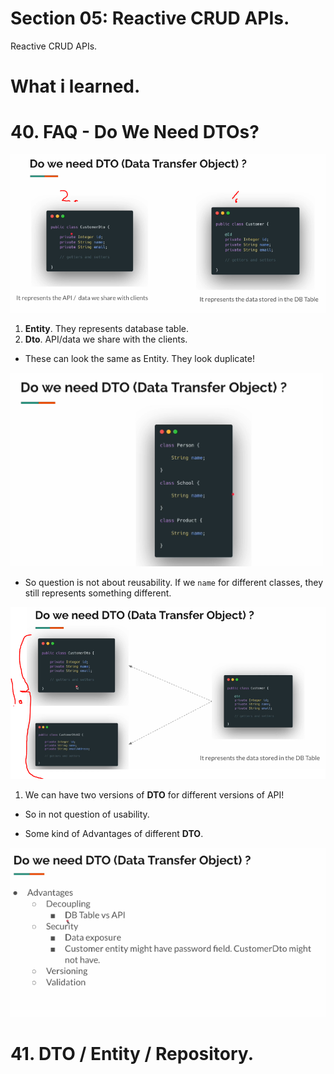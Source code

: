 # Section 05: Reactive CRUD APIs.

Reactive CRUD APIs.

# What i learned.

# 40. FAQ - Do We Need DTOs?

<img src="doWeNeedDTO.PNG" alt="reactive programming" width="700"/>

1. **Entity**. They represents database table. 
2. **Dto**. API/data we share with the clients.

- These can look the same as Entity. They look duplicate!

<img src="ifSomeThingIsDuplicate.PNG" alt="reactive programming" width="500"/>

- So question is not about reusability. If we `name` for different classes, they still represents something different.

<img src="weCanHaveTwoDto.PNG" alt="reactive programming" width="700"/>

1. We can have two versions of **DTO** for different versions of API!

- So in not question of usability.

- Some kind of Advantages of different **DTO**.

<img src="pluses.PNG" alt="reactive programming" width="700"/>


# 41. DTO / Entity / Repository.